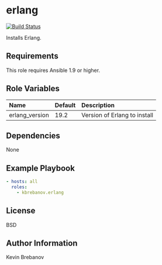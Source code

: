 erlang
======

[![Build Status](https://travis-ci.org/kbrebanov/ansible-erlang.svg?branch=master)](https://travis-ci.org/kbrebanov/ansible-erlang)

Installs Erlang.

Requirements
------------

This role requires Ansible 1.9 or higher.

Role Variables
--------------

| Name           | Default | Description                  |
|:---------------|:--------|:-----------------------------|
| erlang_version | 19.2    | Version of Erlang to install |

Dependencies
------------

None

Example Playbook
----------------

```yaml
- hosts: all
  roles:
    - kbrebanov.erlang
```

License
-------

BSD

Author Information
------------------

Kevin Brebanov
